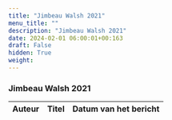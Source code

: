 ```yaml
---
title: "Jimbeau Walsh 2021"
menu_title: ""
description: "Jimbeau Walsh 2021"
date: 2024-02-01 06:00:01+00:163
draft: False
hidden: True
weight:
---
```

### Jimbeau Walsh 2021

**Auteur** | **Titel** | **Datum van het bericht**
---|---|---
